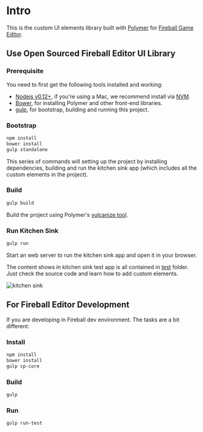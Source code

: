# Intro

This is the custom UI elements library built with [Polymer](https://www.polymer-project.org) for [Fireball Game Editor](https://github.com/fireball-x/fireball).

## Use Open Sourced Fireball Editor UI Library

### Prerequisite

You need to first get the following tools installed and working:

- [Nodejs v0.12+](https://nodejs.org/), if you're using a Mac, we recommend install via [NVM](https://github.com/creationix/nvm).
- [Bower](http://bower.io/), for installing Polymer and other front-end libraries.
- [gulp](http://gulpjs.com/), for bootstrap, building and running this project.

### Bootstrap

```bash
npm install
bower install
gulp standalone
```

This series of commands will setting up the project by installing dependencies, building and run the kitchen sink app (which includes all the custom elements in the project).

### Build

```bash
gulp build
```

Build the project using Polymer's [vulcanize tool](https://github.com/Polymer/vulcanize).

### Run Kitchen Sink

```bash
gulp run
```

Start an web server to run the kitchen sink app and open it in your browser.

The content shows in kitchen sink test app is all contained in [test](/test) folder. Just check the source code and learn how to add custom elements.

![kitchen sink](https://cloud.githubusercontent.com/assets/344547/7551035/83a32b70-f6ab-11e4-95c1-07720850c8f4.jpg)

## For Fireball Editor Development

If you are developing in Fireball dev environment. The tasks are a bit different:

### Install

```bash
npm install
bower install
gulp cp-core
```

### Build

```bash
gulp
```

### Run

```bash
gulp run-test
```